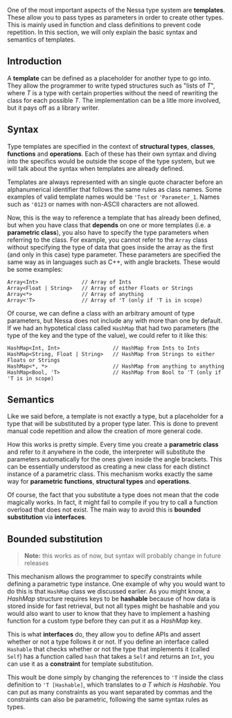 One of the most important aspects of the Nessa type system are **templates**. These allow you
to pass types as parameters in order to create other types. This is mainly used in function and class
definitions to prevent code repetition. In this section, we will only explain the basic syntax and
semantics of templates.

## Introduction

A **template** can be defined as a placeholder for another type to go into. They allow the programmer to write typed structures
such as "lists of *T*", where *T* is a type with certain properties without the need of rewriting the class for each possible *T*.
The implementation can be a litle more involved, but it pays off as a library writer.

## Syntax

Type templates are specified in the context of **structural types**, **classes**, **functions** and **operations**. Each of these
has their own syntax and diving into the specifics would be outside the scope of the type system, but we will talk about the syntax
when templates are already defined.

Templates are always represented with an single quote character before an alphanumerical identifier that follows the same rules as
class names. Some examples of valid template names would be `'Test` or `'Parameter_1`. Names such as `'0123` or names with non-ASCII
characters are not allowed.

Now, this is the way to reference a template that has already been defined, but when you have class that **depends** on one or more templates (i.e.
a **parametric class**), you also have to specify the type parameters when referring to the class. For example, you cannot refer to the `Array` class
without specifying the type of data that goes inside the array as the first (and only in this case) type parameter. These parameters are specified 
the same way as in languages such as C++, with angle brackets. These would be some examples:

```
Array<Int>              // Array of Ints
Array<Float | String>   // Array of either Floats or Strings
Array<*>                // Array of anything
Array<'T>               // Array of 'T (only if 'T is in scope)
```

Of course, we can define a class with an arbitrary amount of type parameters, but Nessa does not include any with more than one by default. If we had an
hypotetical class called `HashMap` that had two parameters (the type of the key and the type of the value), we could refer to it like this:

```
HashMap<Int, Int>                 // HashMap from Ints to Ints
HashMap<String, Float | String>   // HashMap from Strings to either Floats or Strings
HashMap<*, *>                     // HashMap from anything to anything
HashMap<Bool, 'T>                 // HashMap from Bool to 'T (only if 'T is in scope)
```

## Semantics

Like we said before, a template is not exactly a type, but a placeholder for a type that will be substituted by a proper type later. This is done to
prevent manual code repetition and allow the creation of more general code. 

How this works is pretty simple. Every time you create a **parametric class** and refer to it anywhere in the code, the interpreter will substitute
the parameters automatically for the ones given inside the angle brackets. This can be essentially understood as creating a new class for each distinct
instance of a parametric class. This mechanism works exactly the same way for **parametric functions**, **structural types** and **operations**.

Of course, the fact that you substitute a type does not mean that the code magically works. In fact, it might fail to compile if you try to call a function 
overload that does not exist. The main way to avoid this is **bounded substitution** via **interfaces**.

## Bounded substitution

> **Note:** this works as of now, but syntax will probably change in future releases

This mechanism allows the programmer to specify constraints while defining a parametric type instance. One example of why you would want to do this is that
`HashMap` class we discussed earlier. As you might know, a *HashMap* structure requires keys to be **hashable** because of how data is stored inside for fast 
retrieval, but not all types might be hashable and you would also want to user to know that they have to implement a hashing function for a custom type
before they can put it as a *HashMap* key.

This is what **interfaces** do, they allow you to define APIs and assert whether or not a type follows it or not. If you define an interface called `Hashable`
that checks whether or not the type that implements it (called `Self`) has a function called `hash` that takes a `Self` and returns an `Int`, you can use it as a
**constraint** for template substitution.

This woult be done simply by changing the references to `'T` inside the class definition to `'T [Hashable]`, which translates to *a T which is Hashable*. You can put as
many constraints as you want separated by commas and the constraints can also be parametric, following the same syntax rules as types.